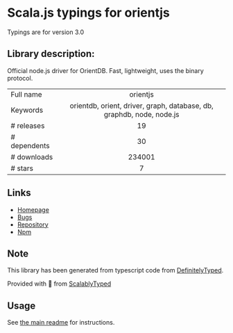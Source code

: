 
# Scala.js typings for orientjs

Typings are for version 3.0

## Library description:
Official node.js driver for OrientDB. Fast, lightweight, uses the binary protocol.

|                    |                 |
| ------------------ | :-------------: |
| Full name          | orientjs |
| Keywords           | orientdb, orient, driver, graph, database, db, graphdb, node, node.js |
| # releases         | 19 |
| # dependents       | 30 |
| # downloads        | 234001 |
| # stars            | 7 |

## Links
- [Homepage](https://github.com/orientechnologies/orientjs#readme)
- [Bugs](https://github.com/orientechnologies/orientjs/issues)
- [Repository](https://github.com/orientechnologies/orientjs)
- [Npm](https://www.npmjs.com/package/orientjs)
    


## Note
This library has been generated from typescript code from [DefinitelyTyped](https://definitelytyped.org).

Provided with :purple_heart: from [ScalablyTyped](https://github.com/oyvindberg/ScalablyTyped)

## Usage
See [the main readme](../../readme.md) for instructions.


